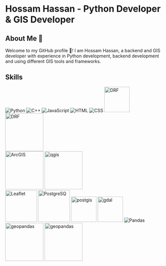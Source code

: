 # Hossam Hassan - Python Developer & GIS Developer   

## About Me 📌
Welcome to my GitHub profile 👋! 
I am Hossam Hassan, a backend and GIS developer with experience in Python development, backend development and using different GIS tools and frameworks.
## Skills

  ![Python](https://img.icons8.com/color/48/000000/python.png) 
  ![C++](https://img.icons8.com/color/48/000000/c-plus-plus-logo.png) 
  ![JavaScript](https://img.icons8.com/color/48/000000/javascript.png) 
  ![HTML](https://img.icons8.com/color/48/000000/html-5.png) 
  ![CSS](https://img.icons8.com/color/48/000000/css3.png) 
  <img src="https://www.djangoproject.com/m/img/logos/django-logo-positive.png" alt="DRF" width="80"/>  
  <img src="https://www.django-rest-framework.org/img/logo.png" alt="DRF" width="120"/>  
  <img src="https://roi4cio.com/uploads/roi/company/ESRI.png" alt="ArcGIS" width="120"/> 
  <img src="https://qgis.org/en/_downloads/b738556101ca15d573f1a7e334e33407/qgis-logo.png" alt="qgis" width="120"/>  
  <img src="https://upload.wikimedia.org/wikipedia/commons/thumb/1/13/Leaflet_logo.svg/2560px-Leaflet_logo.svg.png" alt="Leaflet" width="100"/> 
  <img src="https://encrypted-tbn0.gstatic.com/images?q=tbn:ANd9GcRpmh2lpeUbnwFa4s9_DrqSujEPMfqn6IL8eJuEX1r6Dw&s" alt="PostgreSQ" width="100"/>
  <img src="https://upload.wikimedia.org/wikipedia/commons/7/7b/Logo_square_postgis.png" alt="postgis" width="80"/> 
  <img src="https://upload.wikimedia.org/wikipedia/commons/thumb/d/df/GDALLogoColor.svg/1200px-GDALLogoColor.svg.png" alt="gdal" width="80"/> 
  ![Pandas](https://img.icons8.com/color/48/000000/pandas.png) 
  <img src="https://geopandas.org/en/v0.14.1/_images/geopandas_logo.png" alt="geopandas" width="120"/> 
  <img src="https://i0.wp.com/datavision.net.au/wp-content/uploads/2018/05/arcpy.png?fit=559%2C205&ssl=1" alt="geopandas" width="120"/> 


